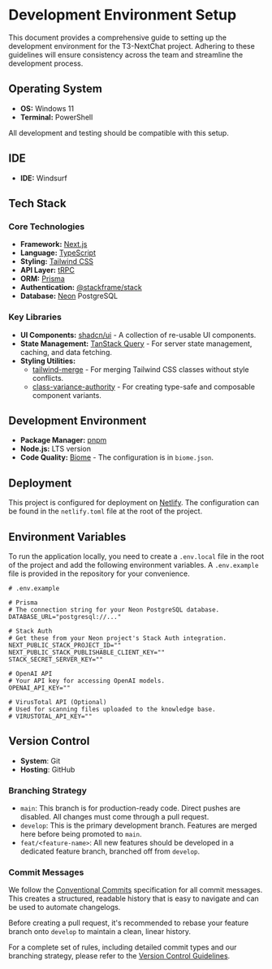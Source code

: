 # Development Environment Setup

This document provides a comprehensive guide to setting up the development environment for the T3-NextChat project. Adhering to these guidelines will ensure consistency across the team and streamline the development process.

## Operating System

- **OS:** Windows 11
- **Terminal:** PowerShell

All development and testing should be compatible with this setup.

## IDE

- **IDE:** Windsurf

## Tech Stack

### Core Technologies

- **Framework:** [Next.js](https://nextjs.org)
- **Language:** [TypeScript](https://www.typescriptlang.org/)
- **Styling:** [Tailwind CSS](https://tailwindcss.com/)
- **API Layer:** [tRPC](https://trpc.io/)
- **ORM:** [Prisma](https://www.prisma.io/)
- **Authentication:** [@stackframe/stack](https://www.stackframe.co/)
- **Database:** [Neon](https://neon.tech/) PostgreSQL

### Key Libraries

- **UI Components:** [shadcn/ui](https://ui.shadcn.com/) - A collection of re-usable UI components.
- **State Management:** [TanStack Query](https://tanstack.com/query/latest) - For server state management, caching, and data fetching.
- **Styling Utilities:**
  - [tailwind-merge](https://github.com/dcastil/tailwind-merge) - For merging Tailwind CSS classes without style conflicts.
  - [class-variance-authority](https://cva.style/docs) - For creating type-safe and composable component variants.

## Development Environment

- **Package Manager:** [pnpm](https://pnpm.io/)
- **Node.js:** LTS version
- **Code Quality:** [Biome](https://biomejs.dev/) - The configuration is in `biome.json`.

## Deployment

This project is configured for deployment on [Netlify](https://www.netlify.com/). The configuration can be found in the `netlify.toml` file at the root of the project.

## Environment Variables

To run the application locally, you need to create a `.env.local` file in the root of the project and add the following environment variables. A `.env.example` file is provided in the repository for your convenience.

```dotenv
# .env.example

# Prisma
# The connection string for your Neon PostgreSQL database.
DATABASE_URL="postgresql://..."

# Stack Auth
# Get these from your Neon project's Stack Auth integration.
NEXT_PUBLIC_STACK_PROJECT_ID=""
NEXT_PUBLIC_STACK_PUBLISHABLE_CLIENT_KEY=""
STACK_SECRET_SERVER_KEY=""

# OpenAI API
# Your API key for accessing OpenAI models.
OPENAI_API_KEY=""

# VirusTotal API (Optional)
# Used for scanning files uploaded to the knowledge base.
# VIRUSTOTAL_API_KEY=""
```

## Version Control

- **System**: Git
- **Hosting**: GitHub

### Branching Strategy

- `main`: This branch is for production-ready code. Direct pushes are disabled. All changes must come through a pull request.
- `develop`: This is the primary development branch. Features are merged here before being promoted to `main`.
- `feat/<feature-name>`: All new features should be developed in a dedicated feature branch, branched off from `develop`.

### Commit Messages

We follow the [Conventional Commits](https://www.conventionalcommits.org/en/v1.0.0/) specification for all commit messages. This creates a structured, readable history that is easy to navigate and can be used to automate changelogs.

Before creating a pull request, it's recommended to rebase your feature branch onto `develop` to maintain a clean, linear history.

For a complete set of rules, including detailed commit types and our branching strategy, please refer to the [Version Control Guidelines](./.windsurf/rules/version-control-guidelines.md).
